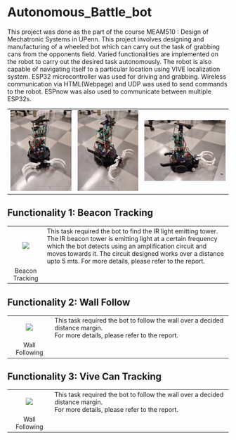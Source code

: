 # Autonomous_Battle_bot

This project was done as the part of the course MEAM510 : Design of Mechatronic Systems in UPenn. This project involves designing and manufacturing of a wheeled bot which can carry out the task of grabbing cans from the opponents field. Varied functionalities are implemented on the robot to carry out the desired task autonomously. The robot is also capable of navigating itself to a particular location using VIVE localization system. ESP32 microcontroller was used for driving and grabbing. Wireless communication via HTML(Webpage) and UDP was used to send commands to the robot. ESPnow was also used to communicate between multiple ESP32s.

<table>
  <tr>
      <td align = "center"> <img src="./Pictures/pic1.JPG"> </td>
      <td align = "center"> <img src="./Pictures/pic2.JPG"> </td>
      <td align = "center"> <img src="./Pictures/pic3.JPG"> </td>
  </tr>
</table>

## Functionality 1: Beacon Tracking
<table>
  <tr>
      <td align = "center"> <img src="./Pictures/beacon.gif"> </td>
      <td> This task required the bot to find the IR light emitting tower. <br> The IR beacon tower is emitting light at a certain frequency which the bot detects                using an amplification circuit and moves towards it. The circuit designed works over a distance upto 5 mts. For more details, please refer to the report. </td>
  </tr>
  <tr>
      <td align = "center"> Beacon Tracking</td>
  </tr>
</table>

## Functionality 2: Wall Follow

<table>
  <tr>
      <td align = "center"> <img src="./Pictures/wall_follow.gif"> </td>
      <td> This task required the bot to follow the wall over a decided distance margin. <br>  For more details, please refer to the report.</td>
  </tr>
  <tr>
      <td align = "center"> Wall Following</td>
  </tr>
</table>

## Functionality 3: Vive Can Tracking

<table>
  <tr>
      <td align = "center"> <img src="./Pictures/wall_follow.gif"> </td>
      <td> This task required the bot to follow the wall over a decided distance margin. <br>  For more details, please refer to the report.</td>
  </tr>
  <tr>
      <td align = "center"> Wall Following</td>
  </tr>
</table>

